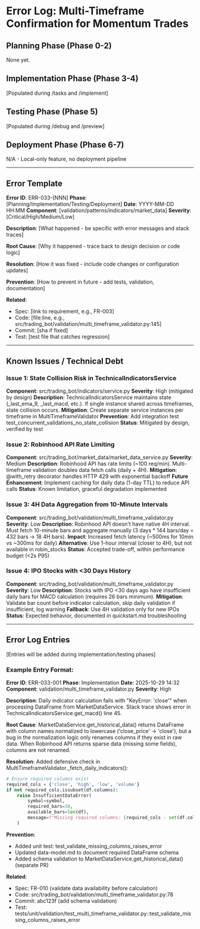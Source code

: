 # Error Log: Multi-Timeframe Confirmation for Momentum Trades

## Planning Phase (Phase 0-2)
None yet.

## Implementation Phase (Phase 3-4)
[Populated during /tasks and /implement]

## Testing Phase (Phase 5)
[Populated during /debug and /preview]

## Deployment Phase (Phase 6-7)
N/A - Local-only feature, no deployment pipeline

---

## Error Template

**Error ID**: ERR-033-[NNN]
**Phase**: [Planning/Implementation/Testing/Deployment]
**Date**: YYYY-MM-DD HH:MM
**Component**: [validation/patterns/indicators/market_data]
**Severity**: [Critical/High/Medium/Low]

**Description**:
[What happened - be specific with error messages and stack traces]

**Root Cause**:
[Why it happened - trace back to design decision or code logic]

**Resolution**:
[How it was fixed - include code changes or configuration updates]

**Prevention**:
[How to prevent in future - add tests, validation, documentation]

**Related**:
- Spec: [link to requirement, e.g., FR-003]
- Code: [file:line, e.g., src/trading_bot/validation/multi_timeframe_validator.py:145]
- Commit: [sha if fixed]
- Test: [test file that catches regression]

---

## Known Issues / Technical Debt

### Issue 1: State Collision Risk in TechnicalIndicatorsService
**Component**: src/trading_bot/indicators/service.py
**Severity**: High (mitigated by design)
**Description**: TechnicalIndicatorsService maintains state (_last_ema_9, _last_macd, etc.). If single instance shared across timeframes, state collision occurs.
**Mitigation**: Create separate service instances per timeframe in MultiTimeframeValidator
**Prevention**: Add integration test test_concurrent_validations_no_state_collision
**Status**: Mitigated by design, verified by test

### Issue 2: Robinhood API Rate Limiting
**Component**: src/trading_bot/market_data/market_data_service.py
**Severity**: Medium
**Description**: Robinhood API has rate limits (~100 req/min). Multi-timeframe validation doubles data fetch calls (daily + 4H).
**Mitigation**: @with_retry decorator handles HTTP 429 with exponential backoff
**Future Enhancement**: Implement caching for daily data (1-day TTL) to reduce API calls
**Status**: Known limitation, graceful degradation implemented

### Issue 3: 4H Data Aggregation from 10-Minute Intervals
**Component**: src/trading_bot/validation/multi_timeframe_validator.py
**Severity**: Low
**Description**: Robinhood API doesn't have native 4H interval. Must fetch 10-minute bars and aggregate manually (3 days * 144 bars/day = 432 bars → 18 4H bars).
**Impact**: Increased fetch latency (~500ms for 10min vs ~300ms for daily)
**Alternative**: Use 1-hour interval (closer to 4H), but not available in robin_stocks
**Status**: Accepted trade-off, within performance budget (<2s P95)

### Issue 4: IPO Stocks with <30 Days History
**Component**: src/trading_bot/validation/multi_timeframe_validator.py
**Severity**: Low
**Description**: Stocks with IPO <30 days ago have insufficient daily bars for MACD calculation (requires 26 bars minimum).
**Mitigation**: Validate bar count before indicator calculation, skip daily validation if insufficient, log warning
**Fallback**: Use 4H validation only for new IPOs
**Status**: Expected behavior, documented in quickstart.md troubleshooting

---

## Error Log Entries

[Entries will be added during implementation/testing phases]

### Example Entry Format:

**Error ID**: ERR-033-001
**Phase**: Implementation
**Date**: 2025-10-29 14:32
**Component**: validation/multi_timeframe_validator.py
**Severity**: High

**Description**:
Daily indicator calculation fails with "KeyError: 'close'" when processing DataFrame from MarketDataService. Stack trace shows error in TechnicalIndicatorsService.get_macd() line 45.

**Root Cause**:
MarketDataService.get_historical_data() returns DataFrame with column names normalized to lowercase ('close_price' → 'close'), but a bug in the normalization logic only renames columns if they exist in raw data. When Robinhood API returns sparse data (missing some fields), columns are not renamed.

**Resolution**:
Added defensive check in MultiTimeframeValidator._fetch_daily_indicators():
```python
# Ensure required columns exist
required_cols = {'close', 'high', 'low', 'volume'}
if not required_cols.issubset(df.columns):
    raise InsufficientDataError(
        symbol=symbol,
        required_bars=30,
        available_bars=len(df),
        message=f"Missing required columns: {required_cols - set(df.columns)}"
    )
```

**Prevention**:
- Added unit test: test_validate_missing_columns_raises_error
- Updated data-model.md to document required DataFrame schema
- Added schema validation to MarketDataService.get_historical_data() (separate PR)

**Related**:
- Spec: FR-010 (validate data availability before calculation)
- Code: src/trading_bot/validation/multi_timeframe_validator.py:78
- Commit: abc123f (add schema validation)
- Test: tests/unit/validation/test_multi_timeframe_validator.py::test_validate_missing_columns_raises_error
